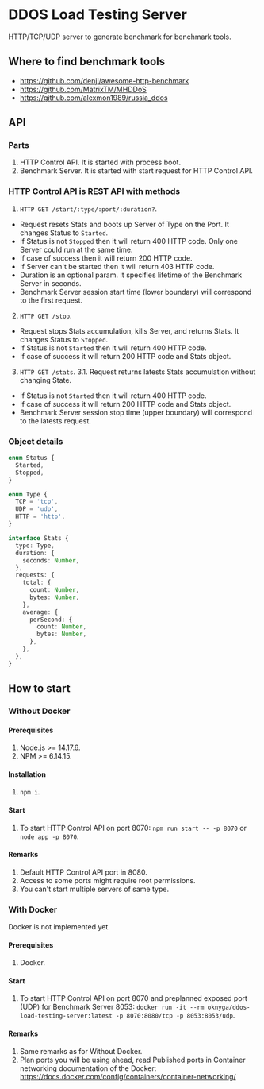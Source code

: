 # DDOS Load Testing Server
HTTP/TCP/UDP server to generate benchmark for benchmark tools.

## Where to find benchmark tools
* https://github.com/denji/awesome-http-benchmark
* https://github.com/MatrixTM/MHDDoS
* https://github.com/alexmon1989/russia_ddos

## API

### Parts
1. HTTP Control API. It is started with process boot.
2. Benchmark Server. It is started with start request for HTTP Control API.

### HTTP Control API is REST API with methods
1. `HTTP GET /start/:type/:port/:duration?`. 
* Request resets Stats and boots up Server of Type on the Port. It changes Status to `Started`.
* If Status is not `Stopped` then it will return 400 HTTP code. Only one Server could run at the same time.
* If case of success then it will return 200 HTTP code.
* If Server can't be started then it will return 403 HTTP code.
* Duration is an optional param. It specifies lifetime of the Benchmark Server in seconds.
* Benchmark Server session start time (lower boundary) will correspond to the first request.
2. `HTTP GET /stop`.
* Request stops Stats accumulation, kills Server, and returns Stats. It changes Status to `Stopped`.
* If Status is not `Started` then it will return 400 HTTP code.
* If case of success it will return 200 HTTP code and Stats object.
3. `HTTP GET /stats`.
3.1. Request returns latests Stats accumulation without changing State.
* If Status is not `Started` then it will return 400 HTTP code.
* If case of success it will return 200 HTTP code and Stats object.
* Benchmark Server session stop time (upper boundary) will correspond to the latests request.

### Object details
```typescript
enum Status {
  Started,
  Stopped,
}

enum Type {
  TCP = 'tcp',
  UDP = 'udp',
  HTTP = 'http',
}

interface Stats {
  type: Type,
  duration: {
    seconds: Number,
  },
  requests: {
    total: {
      count: Number,
      bytes: Number,
    },
    average: {
      perSecond: {
        count: Number,
        bytes: Number,
      },
    },
  },
}
```

## How to start

### Without Docker

#### Prerequisites
1. Node.js >= 14.17.6.
2. NPM >= 6.14.15.

#### Installation
1. `npm i`.

#### Start
1. To start HTTP Control API on port 8070: `npm run start -- -p 8070` or `node app -p 8070`.

#### Remarks
1. Default HTTP Control API port in 8080.
2. Access to some ports might require root permissions.
3. You can't start multiple servers of same type.

### With Docker
Docker is not implemented yet.

#### Prerequisites
1. Docker.

#### Start
1. To start HTTP Control API on port 8070 and preplanned exposed port (UDP) for Benchmark Server 8053: `docker run -it --rm oknyga/ddos-load-testing-server:latest -p 8070:8080/tcp -p 8053:8053/udp`.

#### Remarks
1. Same remarks as for Without Docker.
2. Plan ports you will be using ahead, read Published ports in Container networking documentation of the Docker: https://docs.docker.com/config/containers/container-networking/
